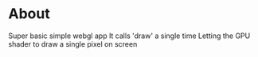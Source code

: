 # About 

Super basic simple webgl app
It calls 'draw' a single time
Letting the GPU shader to draw a single pixel on screen
